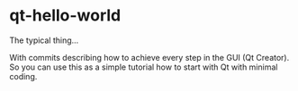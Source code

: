 qt-hello-world
==============

The typical thing...

With commits describing how to achieve every step in the GUI (Qt Creator). So you can use this as a simple tutorial how to start with Qt with minimal coding.